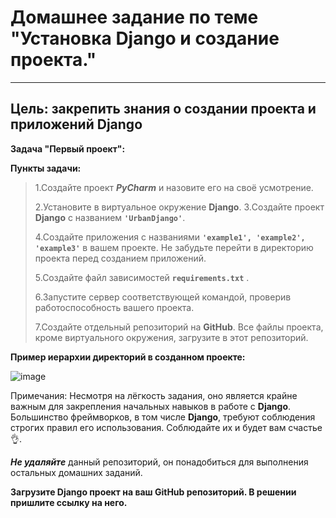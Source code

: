 # Домашнее задание по теме "Установка Django и создание проекта."
____
## Цель: закрепить знания о создании проекта и приложений Django
**Задача "Первый проект":**

**Пункты задачи:**
>1.Создайте проект ***PyCharm*** и назовите его на своё усмотрение.
>
>2.Установите в виртуальное окружение **Django**.
>3.Создайте проект **Django** с названием **`'UrbanDjango'`**.
>
>4.Создайте приложения с названиями **`'example1', 'example2', 'example3'`** в вашем проекте. Не забудьте перейти в директорию проекта перед созданием приложений.
>
>5.Создайте файл зависимостей **`requirements.txt`** .
>
>6.Запустите сервер соответствующей командой, проверив работоспособность вашего проекта.
>
>7.Создайте отдельный репозиторий на **GitHub**. Все файлы проекта, кроме виртуального окружения, загрузите в этот репозиторий.

**Пример иерархии директорий в созданном проекте:**

![image](https://github.com/user-attachments/assets/12c832fa-ca01-4d3e-b754-0d44c24168d1)


Примечания:
Несмотря на лёгкость задания, оно является крайне важным для закрепления начальных навыков в работе с **Django**.
Большинство фреймворков, в том числе **Django**, требуют соблюдения строгих правил его использования. Соблюдайте их и будет вам счастье 👌.

***Не удаляйте*** данный репозиторий, он понадобиться для выполнения остальных домашних заданий. 

**Загрузите Django проект на ваш GitHub репозиторий. В решении пришлите ссылку на него.**
